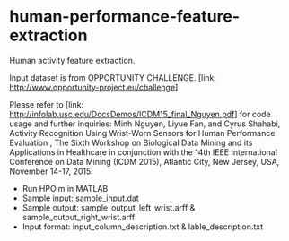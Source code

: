 # human-performance-feature-extraction
Human activity feature extraction. 

Input dataset is from OPPORTUNITY CHALLENGE. [link: http://www.opportunity-project.eu/challenge]

Please refer to [link: http://infolab.usc.edu/DocsDemos/ICDM15_final_Nguyen.pdf] for code usage and further inquiries: 
Minh Nguyen, Liyue Fan, and Cyrus Shahabi, Activity Recognition Using Wrist-Worn Sensors for Human Performance Evaluation , The Sixth Workshop on Biological Data Mining and its Applications in Healthcare in conjunction with the 14th IEEE International Conference on Data Mining (ICDM 2015), Atlantic City, New Jersey, USA, November 14-17, 2015.

- Run HPO.m in MATLAB
- Sample input: sample_input.dat
- Sample output: sample_output_left_wrist.arff & sample_output_right_wrist.arff
- Input format: input_column_description.txt & lable_description.txt
